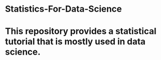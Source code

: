 # Statistics-For-Data-Science
# This repository provides a statistical tutorial that is mostly used in data science.
